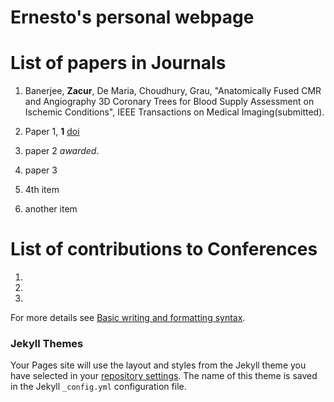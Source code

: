 # Ernesto's personal webpage

# List of papers in Journals

1. Banerjee, **Zacur**, De Maria, Choudhury, Grau, "Anatomically Fused CMR and Angiography 3D Coronary Trees for Blood Supply Assessment on Ischemic Conditions", IEEE Transactions on Medical Imaging(submitted).



1. Paper 1, **1** [doi](doi.org/123123.12312.31)
1. paper 2 _awarded_.
1. paper 3
1. 4th item
1. another item


# List of contributions to Conferences

1. 
1.
1. 



For more details see [Basic writing and formatting syntax](https://docs.github.com/en/github/writing-on-github/getting-started-with-writing-and-formatting-on-github/basic-writing-and-formatting-syntax).

### Jekyll Themes

Your Pages site will use the layout and styles from the Jekyll theme you have selected in your [repository settings](https://github.com/ezacur/ezacur.github.io/settings/pages). The name of this theme is saved in the Jekyll `_config.yml` configuration file.


